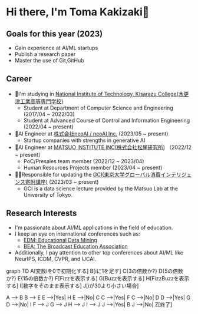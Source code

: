 # Hi there,  I'm Toma Kakizaki👋

## Goals for this year (2023)
- Gain experience at AI/ML startups
- Publish a research paper
- Master the use of Git,GitHub

## Career
- 🏫I'm studying in [National Institute of Technology, Kisarazu College(木更津工業高等専門学校)](https://www.kisarazu.ac.jp/)
  - Student at Department of Computer Science and Engineering (2017/04 ~ 2022/03)
  - Student at Advanced Course of Control and Information Engineering (2022/04 ~ present)
- 🤖AI Engineer at [株式会社neoAI / neoAI Inc.](https://neoai.jp/) (2023/05 ~ present)
  - Startup companies with strengths in generative AI
- 🤖AI Engineer at [MATSUO INSTITUTE,INC(株式会社松尾研究所)](https://matsuo-institute.com/) （2022/12 ~ present）
  - PoC/Presales team member (2022/12 ~ 2023/04)
  - Human Resources Projects member (2023/04 ~ present)
- 👨‍💻Responsible for updating the [GCI(東京大学グローバル消費インテリジェンス寄附講座)](https://gci.t.u-tokyo.ac.jp/) (2023/03 ~ present)
  - GCI is a data science lecture provided by the Matsuo Lab at the University of Tokyo.

## Research Interests
- I'm passionate about AI/ML applications in the field of education.
- I keep an eye on international conferences such as:
  - [EDM: Educational Data Mining](https://educationaldatamining.org/)
  - [BEA: The Broadcast Education Association](https://www.beaweb.org/wp/)
- Additionally, I pay attention to other top conferences about AI/ML like NeurIPS, ICDM, CVPR, and IJCAI.

<!--
**kkzkkakky/kkzkkakky** is a ✨ _special_ ✨ repository because its `README.md` (this file) appears on your GitHub profile.

Here are some ideas to get you started:

- 🔭 I’m currently working on ...
- 🌱 I’m currently learning ...
- 👯 I’m looking to collaborate on ...
- 🤔 I’m looking for help with ...
- 💬 Ask me about ...
- 📫 How to reach me: ...
- 😄 Pronouns: ...
- ⚡ Fun fact: ...
-->

graph TD
  A[変数iを0で初期化する]
  B[iに1を足す]
  C{3の倍数か?}
  D{5の倍数か?}
  E{15の倍数か?}
  F[Fizzを表示する]
  G[Buzzを表示する]
  H[FizzBuzzを表示する]
  I[数字をそのまま表示する]
  J[iが30より小さい場合]

  A --> B
  B --> E
  E -->|Yes| H
  E -->|No| C
  C -->|Yes| F
  C -->|No| D
  D -->|Yes| G
  D -->|No| I
  F --> J
  G --> J
  H --> J
  I --> J
  J -->|Yes| B
  J -->|No| Z[終了]
